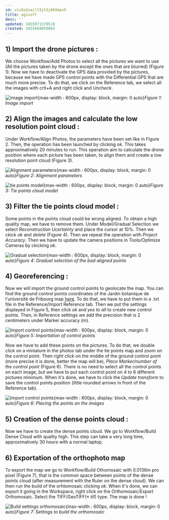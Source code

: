 ```yaml
---
id: vic6a1naill9jh3j0b94pvh
title: agisoft
desc: ''
updated: 1655971378519
created: 1655669059864
---
```

## 1) Import the drone pictures : 

We choose Workflow/Add Photos to select all the pictures we want to use (All the pictures taken by the drone except the ones that are blurred) (Figure 1). Now we have to deactivate the GPS data provided by the pictures, because we have made GPS control points with the Differential GPS that are much more precise. To do that, we click on the Reference tab, we select all the images with crtl+A and right click and *Uncheck*.

![image import](assets/images/image_import.png){max-width : 600px, display: block, margin: 0 auto}*Figure 1: Image import*

## 2) Align the images and calculate the low resolution point cloud : 

Under Workflow/Align Photos, the parameters have been set like in Figure 2. Then, the operation has been launched by clicking *ok*. This takes approximatively 20 minutes to run. This operation aim to calculate the drone position where each picture has been taken, to align them and create a low resolution point cloud (Figure 3).

![Alignment parameters](assets/images/alignement_parameters.png){max-width : 600px, display: block, margin: 0 auto}*Figure 2: Alignment parameters*

![tie points model](assets/images/tie_points_model.png){max-width : 600px, display: block, margin: 0 auto}*Figure 3: Tie points cloud model*

## 3) Filter the tie points cloud model : 

Some points in the points cloud could be wrong aligned. To obtain a high quality map, we have to remove them. Under Model/Gradual Selection we select *Reconstruction Ucertainty* and place the cursor at 10%. Then we ckick *ok* and *delete* (Figure 4). Then we repeat the operation with *Project Accuracy*. Then we have to update the camera positions in Tools/Optimize Cameras by ckicking *ok*.

![Gradual selection](assets/images/Gradual_selection.png){max-width : 600px, display: block, margin: 0 auto}*Figure 4: Gradual selection of the bad aligned points*

## 4) Georeferencing :

Now we will import the ground control points to geolocate the map. You can find the ground control points coordinates of the Jardin botanique de l'université de Fribourg map [here](). To do that, we have to put them in a .txt file in the Reference/Import Reference tab. Then we put the settings displayed in Figure 5, then click *ok* and *yes to all* to create new control points. Then, in Reference settings we add the precision that is 2 centimeters under Marker accuracy (m).

![Import control points](assets/images/import_references.png){max-width : 600px, display: block, margin: 0 auto}*Figure 5: Importation of control points*

Now we have to add these points on the pictures. To do that, we double click on a miniature in the photos tab under the tie points map and zoom on the control point. Then *right click* on the middle of the ground control point (more precise it is done, better the map will be), *Place Marker/number of the control point* (Figure 6). There is no need to select all the control points on each image, but we have to put each control point on 4 to 6 different pictures minimum. When it's done, we have to click the *Update transform* to save the control points position (little rounded arrows in front of the Reference tab).

![Import control points](assets/images/place_points.png){max-width : 600px, display: block, margin: 0 auto}*Figure 6: Placing the points on the images*

## 5) Creation of the dense points cloud :

Now we have to create the dense points cloud. We go to Workflow/Build Dense Cloud with quality high. This step can take a very long time, approximatively 30 hours with a normal laptop.

## 6) Exportation of the orthophoto map

To export the map we go to Workflow/Build Othomosaic with 0.0136m pro pixel (Figure 7), that is the common space between points of the dense points cloud (after measurement with the Ruler on the dense cloud). We can then run the build of the orhtomosaic clicking *ok*. When it's done, we can export it going in the Workspace, right click on the Orthomosaic/Export Orthomosaic. Select the TIFF/GeoTIFF(*.tif) type. The map is done !

![Build settings orthomosaic](assets/images/settings_orthomosaic.png){max-width : 600px, display: block, margin: 0 auto}*Figure 7: Settings to build the orthomosaic*


